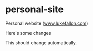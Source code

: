 # personal-site
Personal website (www.lukefallon.com)


Here's some changes

This should change automatically.